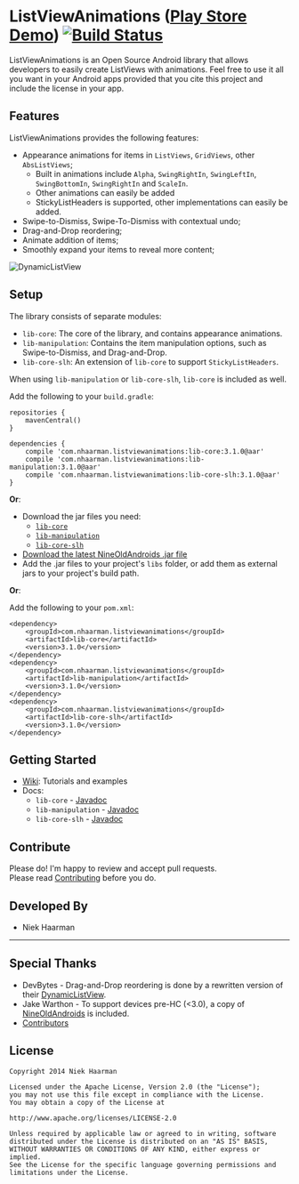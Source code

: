 ListViewAnimations ([Play Store Demo][1]) [![Build Status](https://travis-ci.org/nhaarman/ListViewAnimations.svg?branch=master)](https://travis-ci.org/nhaarman/ListViewAnimations)
===========

ListViewAnimations is an Open Source Android library that allows developers to easily create ListViews with animations.
Feel free to use it all you want in your Android apps provided that you cite this project and include the license in your app.

Features
-----
ListViewAnimations provides the following features:
* Appearance animations for items in `ListViews`, `GridViews`, other `AbsListViews`;
    * Built in animations include `Alpha`, `SwingRightIn`, `SwingLeftIn`, `SwingBottomIn`, `SwingRightIn` and `ScaleIn`.
	* Other animations can easily be added
    * StickyListHeaders is supported, other implementations can easily be added.
* Swipe-to-Dismiss, Swipe-To-Dismiss with contextual undo;
* Drag-and-Drop reordering;
* Animate addition of items;
* Smoothly expand your items to reveal more content;

![](https://raw.githubusercontent.com/nhaarman/ListViewAnimations/gh-pages/images/dynamiclistview.gif "DynamicListView")

Setup
-----

The library consists of separate modules:

* `lib-core`: The core of the library, and contains appearance animations.
* `lib-manipulation`: Contains the item manipulation options, such as Swipe-to-Dismiss, and Drag-and-Drop.
* `lib-core-slh`: An extension of `lib-core` to support `StickyListHeaders`.

When using `lib-manipulation` or `lib-core-slh`, `lib-core` is included as well.

Add the following to your `build.gradle`:

	repositories {
		mavenCentral()
	}
	
	dependencies {
		compile 'com.nhaarman.listviewanimations:lib-core:3.1.0@aar'
		compile 'com.nhaarman.listviewanimations:lib-manipulation:3.1.0@aar'
		compile 'com.nhaarman.listviewanimations:lib-core-slh:3.1.0@aar'
	}

**Or**:

* Download the jar files you need:
    * [`lib-core`][8]
    * [`lib-manipulation`][9]
    * [`lib-core-slh`][10]
* [Download the latest NineOldAndroids .jar file][6]
* Add the .jar files to your project's `libs` folder, or add them as external jars to your project's build path.

**Or**:

Add the following to your `pom.xml`:

	<dependency>
		<groupId>com.nhaarman.listviewanimations</groupId>
		<artifactId>lib-core</artifactId>
		<version>3.1.0</version>
	</dependency>
	<dependency>
		<groupId>com.nhaarman.listviewanimations</groupId>
		<artifactId>lib-manipulation</artifactId>
		<version>3.1.0</version>
	</dependency>
	<dependency>
		<groupId>com.nhaarman.listviewanimations</groupId>
		<artifactId>lib-core-slh</artifactId>
		<version>3.1.0</version>
	</dependency>


Getting Started
-----

* [Wiki][11]: Tutorials and examples
* Docs:
    * `lib-core` - [Javadoc][12]
    * `lib-manipulation` - [Javadoc][13]
    * `lib-core-slh` - [Javadoc][14]

Contribute
-----
Please do! I'm happy to review and accept pull requests.  
Please read [Contributing](https://github.com/nhaarman/ListViewAnimations/blob/master/CONTRIBUTING.md) before you do.

Developed By
-----
* Niek Haarman

***

Special Thanks
-----
* DevBytes - Drag-and-Drop reordering is done by a rewritten version of their [DynamicListView][5].
* Jake Warthon - To support devices pre-HC (<3.0), a copy of [NineOldAndroids][2] is included.
* [Contributors][7]

License
-----

	Copyright 2014 Niek Haarman

	Licensed under the Apache License, Version 2.0 (the "License");
	you may not use this file except in compliance with the License.
	You may obtain a copy of the License at

	http://www.apache.org/licenses/LICENSE-2.0

	Unless required by applicable law or agreed to in writing, software
	distributed under the License is distributed on an "AS IS" BASIS,
	WITHOUT WARRANTIES OR CONDITIONS OF ANY KIND, either express or implied.
	See the License for the specific language governing permissions and
	limitations under the License.

 [1]: https://play.google.com/store/apps/details?id=com.haarman.listviewanimations
 [2]: http://nineoldandroids.com/
 [3]: http://en.wikipedia.org/wiki/Decorator_pattern
 [5]: http://youtu.be/_BZIvjMgH-Q
 [6]: https://github.com/JakeWharton/NineOldAndroids/downloads
 [7]: https://github.com/nhaarman/ListViewAnimations/graphs/contributors
 [8]: https://github.com/nhaarman/ListViewAnimations/releases/download/3.1.0/listviewanimations_lib-core_3.1.0.jar
 [9]: https://github.com/nhaarman/ListViewAnimations/releases/download/3.1.0/listviewanimations_lib-manipulation_3.1.0.jar
 [10]: https://github.com/nhaarman/ListViewAnimations/releases/download/3.1.0/listviewanimations_lib-core-slh_3.1.0.jar
 [11]: https://github.com/nhaarman/ListViewAnimations/wiki
 [12]: http://nhaarman.github.io/ListViewAnimations/javadoc/3.0.0/lib-core
 [13]: http://nhaarman.github.io/ListViewAnimations/javadoc/3.0.0/lib-manipulation
 [14]: http://nhaarman.github.io/ListViewAnimations/javadoc/3.0.0/lib-core-slh
